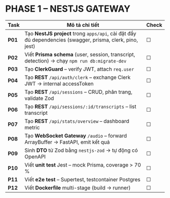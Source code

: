 # PHASE 1 – NESTJS GATEWAY 

| Task    | Mô tả chi tiết                                                                                                     | Check |
| ------- | ------------------------------------------------------------------------------------------------------------------ | ----- |
| **P01** | Tạo **NestJS project** trong `apps/api`, cài đặt đầy đủ dependencies (swagger, prisma, clerk, pino, jest) | ☐     |
| **P02** | Viết **Prisma schema** (user, session, transcript, detection) → chạy `npm run db:migrate-dev`                      | ☐     |
| **P03** | Tạo **ClerkGuard** – verify JWT, attach `req.user`                                                                 | ☐     |
| **P04** | Tạo **REST** `/api/auth/clerk` – exchange Clerk JWT → internal accessToken                                         | ☐     |
| **P05** | Tạo **REST** `/api/sessions` – CRUD, phân trang, validate Zod                                                      | ☐     |
| **P06** | Tạo **REST** `/api/sessions/:id/transcripts` – list transcript                                                     | ☐     |
| **P07** | Tạo **REST** `/api/stats/overview` – dashboard metric                                                              | ☐     |
| **P08** | Tạo **WebSocket Gateway** `/audio` – forward ArrayBuffer → FastAPI, emit kết quả                                   | ☐     |
| **P09** | Sinh **DTO** từ Zod bằng `nestjs-zod` → tự động có OpenAPI                                                         | ☐     |
| **P10** | Viết **unit test** Jest – mock Prisma, coverage > 70 %                                                             | ☐     |
| **P11** | Viết **e2e test** – Supertest, testcontainer Postgres                                                              | ☐     |
| **P12** | Viết **Dockerfile** multi-stage (build → runner)                                                                   | ☐     |
